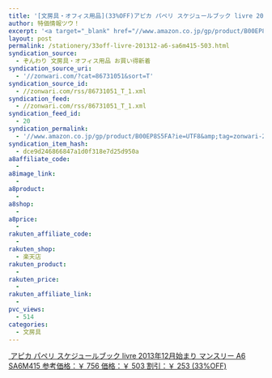 ```yaml
---
title: '[文房具・オフィス用品](33%OFF)アピカ パペリ スケジュールブック livre 2013年12月始まり マンスリー A6 SA6M415 ￥503'
author: 特価情報ツウ！
excerpt: '<a target="_blank" href="//www.amazon.co.jp/gp/product/B00EP8S5FA?ie=UTF8&amp;tag=zonwari-22&amp;linkCode=as2&amp;camp=247&amp;creative=7399&amp;creativeASIN=B00EP8S5FA"><img src="//ecx.images-amazon.com/images/I/41Zmc7h%2BXyL._SL100_.jpg"><br>&#12450;&#12500;&#12459; &#12497;&#12506;&#12522; &#12473;&#12465;&#12472;&#12517;&#12540;&#12523;&#12502;&#12483;&#12463; livre 2013&#24180;12&#26376;&#22987;&#12414;&#12426; &#12510;&#12531;&#12473;&#12522;&#12540; A6 SA6M415<br>&#21442;&#32771;&#20385;&#26684;&#65306;&#65509; 756<br>&#20385;&#26684;&#65306;&#65509; 503<br>&#21106;&#24341;&#65306;&#65509; 253 (33%OFF)</a>'
layout: post
permalink: /stationery/33off-livre-201312-a6-sa6m415-503.html
syndication_source:
  - ぞんわり 文房具・オフィス用品 お買い得新着
syndication_source_uri:
  - '//zonwari.com/?cat=86731051&sort=T'
syndication_source_id:
  - //zonwari.com/rss/86731051_T_1.xml
syndication_feed:
  - //zonwari.com/rss/86731051_T_1.xml
syndication_feed_id:
  - 20
syndication_permalink:
  - '//www.amazon.co.jp/gp/product/B00EP8S5FA?ie=UTF8&amp;tag=zonwari-22&amp;linkCode=as2&amp;camp=247&amp;creative=7399&amp;creativeASIN=B00EP8S5FA'
syndication_item_hash:
  - dce9d246866847a1d0f318e7d25d950a
a8affiliate_code:
  -
a8image_link:
  -
a8product:
  -
a8shop:
  -
a8price:
  -
rakuten_affiliate_code:
  -
rakuten_shop:
  - 楽天店
rakuten_product:
  -
rakuten_price:
  -
rakuten_affiliate_link:
  -
pvc_views:
  - 514
categories:
  - 文房具
---
```

[<img src='//i0.wp.com/ecx.images-amazon.com/images/I/41Zmc7h%2BXyL._SL150_.jpg?w=546' title="" alt="" data-recalc-dims="1" />
アピカ パペリ スケジュールブック livre 2013年12月始まり マンスリー A6 SA6M415
参考価格：￥ 756
価格：￥ 503
割引：￥ 253 (33%OFF)][1]

 [1]: //www.amazon.co.jp/gp/product/B00EP8S5FA?ie=UTF8&#038;tag=tokkajohotsu-22&#038;linkCode=as2&#038;camp=247&#038;creative=7399&#038;creativeASIN=B00EP8S5FA